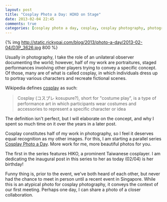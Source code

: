 ```yaml
---
layout: post
title: "Cosplay Photo a Day: HIKO on Stage"
date: 2013-02-04 22:45
comments: true
categories: [cosplay photo a day, cosplay, cosplay photography, photography, VOCALOID, Megurine Luka]
---
```


{% img http://static.rickypai.com/blog/2013/photo-a-day/2013-02-04/D3P_3626.jpg 800 %}

Usually in photography, I take the role of an unilateral observer documenting the world; however, half of my work are portraitures, staged performances involving other players trying to convey a specific concept. Of those, many are of what is called cosplay, in which individuals dress up to portray various characters and recreate fictional scenes.

Wikipedia defines [cosplay](http://en.wikipedia.org/wiki/Cosplay) as such:

> Cosplay (コスプレ kosupure?), short for "costume play", is a type of performance art in which participants wear costumes and accessories to represent a specific character or idea

The definition isn't perfect, but I will elaborate on the concept, and why I spent so much time on it over the years in a later post.

Cosplay constitutes half of my work in photography, so I feel it deserves equal recognition as my other images. For this, I am starting a parallel series [Cosplay Photo a Day](/blog/categories/cosplay-photo-a-day/). More work for me, more beautiful photos for you.

The first in the series features HIKO, a prominent Taiwanese cosplayer. I am dedicating the inaugural post in this series to her as today (02/04) is her birthday!

Funny thing is, prior to the event, we've both heard of each other, but never had the chance to meet in person until a recent event in Singapore. While this is an atypical photo for cosplay photography, it conveys the context of our first meeting. Perhaps one day, I can share a photo of a closer collaboration.